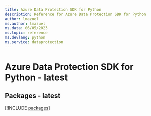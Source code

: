 ```yaml
---
title: Azure Data Protection SDK for Python
description: Reference for Azure Data Protection SDK for Python
author: lmazuel
ms.author: lmazuel
ms.data: 06/05/2023
ms.topic: reference
ms.devlang: python
ms.service: dataprotection
---
```

# Azure Data Protection SDK for Python - latest
## Packages - latest
[!INCLUDE [packages](data-protection-index.md)]